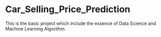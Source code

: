 # Car_Selling_Price_Prediction
This  is the basic project which include the essence of Data Science and Machine Learning Algorithm.

